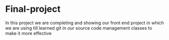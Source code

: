 # Final-project
In this project we are completing and showing our front end project in which we are using till learned git in our source code management classes to make it more effective
